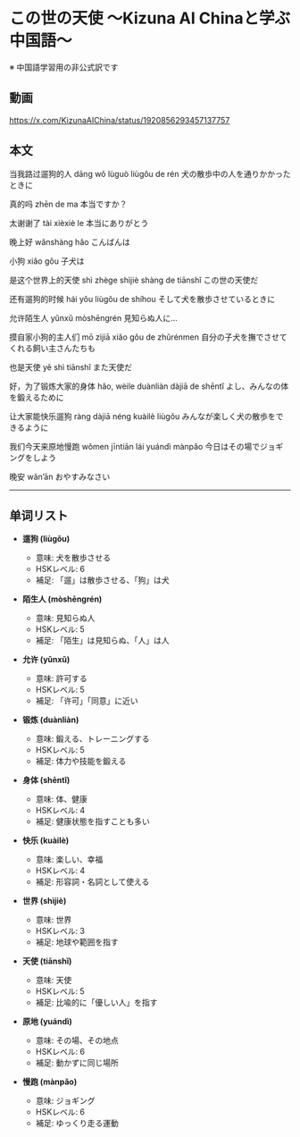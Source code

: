 # この世の天使 〜Kizuna AI Chinaと学ぶ中国語〜
※ 中国語学習用の非公式訳です

## 動画
https://x.com/KizunaAIChina/status/1920856293457137757

## 本文

当我路过遛狗的人
dāng wǒ lùguò liùgǒu de rén
犬の散歩中の人を通りかかったときに

真的吗
zhēn de ma
本当ですか？

太谢谢了
tài xièxiè le
本当にありがとう

晚上好
wǎnshàng hǎo
こんばんは

小狗
xiǎo gǒu
子犬は

是这个世界上的天使
shì zhège shìjiè shàng de tiānshǐ
この世の天使だ

还有遛狗的时候
hái yǒu liùgǒu de shíhou
そして犬を散歩させているときに

允许陌生人
yǔnxǔ mòshēngrén
見知らぬ人に…

摸自家小狗的主人们
mō zìjiā xiǎo gǒu de zhǔrénmen
自分の子犬を撫でさせてくれる飼い主さんたちも

也是天使
yě shì tiānshǐ
また天使だ

好，为了锻炼大家的身体
hǎo, wèile duànliàn dàjiā de shēntǐ
よし、みんなの体を鍛えるために

让大家能快乐遛狗
ràng dàjiā néng kuàilè liùgǒu
みんなが楽しく犬の散歩をできるように

我们今天来原地慢跑
wǒmen jīntiān lái yuándì mànpǎo
今日はその場でジョギングをしよう

晚安
wǎn’ān
おやすみなさい

---

## 单词リスト

* **遛狗 (liùgǒu)**

  * 意味: 犬を散歩させる
  * HSKレベル: 6
  * 補足: 「遛」は散歩させる、「狗」は犬

* **陌生人 (mòshēngrén)**

  * 意味: 見知らぬ人
  * HSKレベル: 5
  * 補足: 「陌生」は見知らぬ、「人」は人

* **允许 (yǔnxǔ)**

  * 意味: 許可する
  * HSKレベル: 5
  * 補足: 「许可」「同意」に近い

* **锻炼 (duànliàn)**

  * 意味: 鍛える、トレーニングする
  * HSKレベル: 5
  * 補足: 体力や技能を鍛える

* **身体 (shēntǐ)**

  * 意味: 体、健康
  * HSKレベル: 4
  * 補足: 健康状態を指すことも多い

* **快乐 (kuàilè)**

  * 意味: 楽しい、幸福
  * HSKレベル: 4
  * 補足: 形容詞・名詞として使える

* **世界 (shìjiè)**

  * 意味: 世界
  * HSKレベル: 3
  * 補足: 地球や範囲を指す

* **天使 (tiānshǐ)**

  * 意味: 天使
  * HSKレベル: 5
  * 補足: 比喩的に「優しい人」を指す

* **原地 (yuándì)**

  * 意味: その場、その地点
  * HSKレベル: 6
  * 補足: 動かずに同じ場所

* **慢跑 (mànpǎo)**

  * 意味: ジョギング
  * HSKレベル: 6
  * 補足: ゆっくり走る運動
